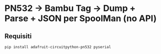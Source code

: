 # PN532 → Bambu Tag → Dump + Parse + JSON per SpoolMan (no API)

## Requisiti
```bash
pip install adafruit-circuitpython-pn532 pyserial
